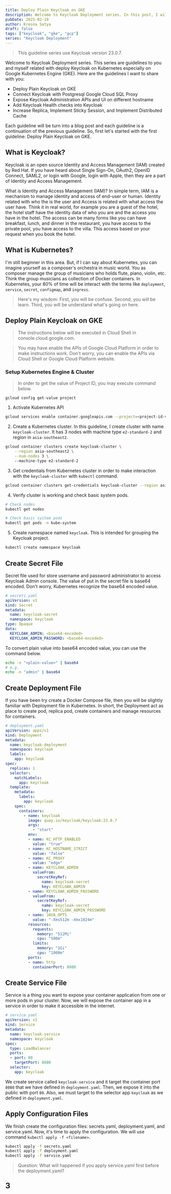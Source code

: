 ```yaml
---
title: Deploy Plain Keycloak on GKE
description: Welcome to Keycloak Deployment series. In this post, I will give you a guideline how to deploy a plain Keycloak on Google Kubernetes Engine.
pubDate: 2025-02-19
author: Kresna Satya
draft: false
tags: ["keycloak", "gke", "gcp"]
series: "Keycloak Deployment"
---
```


> This guideline series use Keycloak version 23.0.7.

Welcome to Keycloak Deployment series. This series are guidelines to you and myself related with deploy Keycloak on Kubernetes especially on Google Kubernetes Engine (GKE). Here are the guidelines I want to share with you:

- Deploy Plain Keycloak on GKE
- Connect Keycloak with Postgresql Google Cloud SQL Proxy
- Expose Keycloak Administration APIs and UI on different hostname
- Add Keycloak Health checks into Keycloak
- Increase Replica, Implement Sticky Session, and Implement Distributed Cache

Each guideline will be turn into a blog post and each guideline is a continuation of the previous guideline. So, first let's started with the first guideline: Deploy Plain Keycloak on GKE.

## What is Keycloak?

Keycloak is an open source Identity and Access Management (IAM) created by Red Hat. If you have heard about Single Sign-On, OAuth2, OpenID Connect, SAML2, or login with Google, login with Apple, then they are a part of Identity and Access Management.

What is Identity and Access Management (IAM)? In simple term, IAM is a mechanism to manage identity and access of end-user or human. Identity related with who the is the user and Access is related with what access the user have. Think it in real world, for example you are a guest of the hotel, the hotel staff have the identity data of who you are and the access you have in the hotel. The access can be many forms like you can have breakfast, lunch, and dinner in the restaurant, you have access to the private pool, you have access to the villa. This access based on your request when you book the hotel. 

## What is Kubernetes?

I'm still beginner in this area. But, if I can say about Kubernetes, you can imagine yourself as a composer's orchestra in music world. You as composer manage the group of musicians who holds flute, piano, violin, etc. Think the group musicians as collection of Docker containers. In Kubernetes, your 80% of time will be interact with the terms like `deployment`, `service`, `secret`, `configmap`, and `ingress`.

> Here's my wisdom: First, you will be confuse. Second, you will be learn. Third, you will be understand what's going on here.

## Deploy Plain Keycloak on GKE

> The instructions below will be executed in Cloud Shell in console.cloud.google.com.

> You may have enable the APIs of Google Cloud Platform in order to make instructions work. Don't worry, you can enable the APIs via Cloud Shell or Google Cloud Platform website.

### Setup Kubernetes Engine & Cluster

> In order to get the value of Project ID, you may execute command below.

```sh
gcloud config get-value project
```

1. Activate Kubernetes API

```sh
gcloud services enable container.googleapis.com --project=<project-id-value>
```

2. Create a Kubernetes cluster. In this guideline, I create cluster with name `keycloak-cluster`.
It has 3 nodes with machine type `e2-standard-2` and region in `asia-southeast2`.

```sh
gcloud container clusters create keycloak-cluster \
    --region asia-southeast2 \
	--num-nodes 3 \ 
    --machine-type e2-standard-2
```

3. Get credentials from Kubernetes cluster in order to make interaction with the `keycloak-cluster` with `kubectl` command.
    
```sh
gcloud container clusters get-credentials keycloak-cluster --region asia-southeast2
```

4. Verify cluster is working and check basic system pods.

```sh
# Check nodes
kubectl get nodes

# Check basic system pods
kubectl get pods -n kube-system
```

5. Create namespace named `keycloak`. This is intended for grouping the Keycloak project.

```sh
kubectl create namespace keycloak
```

## Create Secret File

Secret file used for store username and password administrator to access Keycloak Admin console. The value of put in the secret file is base64 encoded. Don't worry, Kubernetes recognize the base64 encoded value.

```yaml
# secrets.yaml
apiVersion: v1
kind: Secret
metadata:
  name: keycloak-secret
  namespace: keycloak
type: Opaque
data:
  KEYCLOAK_ADMIN: <base64-encoded>
  KEYCLOAK_ADMIN_PASSWORD: <base64-encoded>
```

To convert plain value into base64 encoded value, you can use the command below.

```sh
echo -n "<plain-value>" | base64
# e.g.
echo -n "admin" | base64
```

## Create Deployment File

If you have been try create a Docker Compose file, then you will be slightly familiar with Deployment file in Kubernetes.
In short, the Deployment act as place to create pod, replica pod, create containers and manage resources for containers.

```yaml
# deployment.yaml
apiVersion: apps/v1
kind: Deployment
metadata:
  name: keycloak-deployment
  namespace: keycloak
  labels:
    app: keycloak
spec:
  replicas: 1
  selector:
    matchLabels:
      app: keycloak
  template:
    metadata:
      labels:
        app: keycloak
    spec:
      containers:
        - name: keycloak
          image: quay.io/keycloak/keycloak:23.0.7
          args:
            - "start"
          env:
          - name: KC_HTTP_ENABLED
            value: "true"
          - name: KC_HOSTNAME_STRICT
            value: "false"
          - name: KC_PROXY
            value: "edge"
          - name: KEYCLOAK_ADMIN
            valueFrom:
              secretKeyRef:
                name: keycloak-secret
                key: KEYCLOAK_ADMIN
          - name: KEYCLOAK_ADMIN_PASSWORD
            valueFrom:
              secretKeyRef:
                name: keycloak-secret
                key: KEYCLOAK_ADMIN_PASSWORD
          - name: JAVA_OPTS
            value: "-Xms512m -Xmx1024m"
          resources:
            requests:
              memory: "512Mi"
              cpu: "500m"
            limits:
              memory: "1Gi"
              cpu: "1000m"
          ports:
          - name: http
            containerPort: 8080
```

## Create Service File

Service is a thing you want to expose your container application from one or more pods in your cluster.
Now, we will expose the container app in a service in order to make it accessible in the internet.

```yaml
# service.yaml
apiVersion: v1
kind: Service
metadata:
  name: keycloak-service
  namespace: keycloak
spec:
  type: LoadBalancer
  ports:
  - port: 80
    targetPort: 8080
  selector:
    app: keycloak
```

We create service called `keycloak-service` and it target the container port `8080` that we have defined in `deployment.yaml`.
Then, we expose it into the public with port `80`. Also, we must target to the selector app `keycloak` as we defined in `deployment.yaml`.

## Apply Configuration Files

We finish create the configuration files: secrets.yaml, deployment.yaml, and service.yaml. Now, it's time to apply the configuration. We will use command `kubectl apply -f <filename>`.

```sh
kubectl apply -f secrets.yaml
kubectl apply -f deployment.yaml
kubectl apply -f service.yaml
```

> Question: What will happened if you apply service.yaml first before the deployment.yaml?

<p style="margin-bottom: 16rem; font-size: 1.5rem;"><strong>3</strong></p>
<p style="margin-bottom: 16rem; font-size: 1.5rem;"><strong>2</strong></p>
<p style="margin-bottom: 16rem; font-size: 1.5rem;"><strong>1</strong></p>

> It will be failed! Because service needs target the container port `8080`, selector app `keycloak` which come from the `deployment.yaml` file.

Congrats! Now you can access your keycloak with external IP address provided by `keycloak-service` LoadBalancer. To get the external IP address, run command below:

```sh
kubectl get service -n keycloak
```

To check logs of Keycloak container run command:

```sh
kubectl logs -l app=keycloak -n keycloak -c keycloak
```

## Apply Change Configuration Files

If you want to update the update of configuration files, you just need to update the to run `kubectl delete -f <filename>` then run `kubectl apply -f <filename>`

## Closing

That's it! I hope this guide help you and I wish you learn a thing or many things here! Thank you for reading!

All files available in GitHub repo: [github.com/senkulabs/keycloak-playground](https://github.com/senkulabs/keycloak-playground) in `k8s/plain-keycloak` folder.